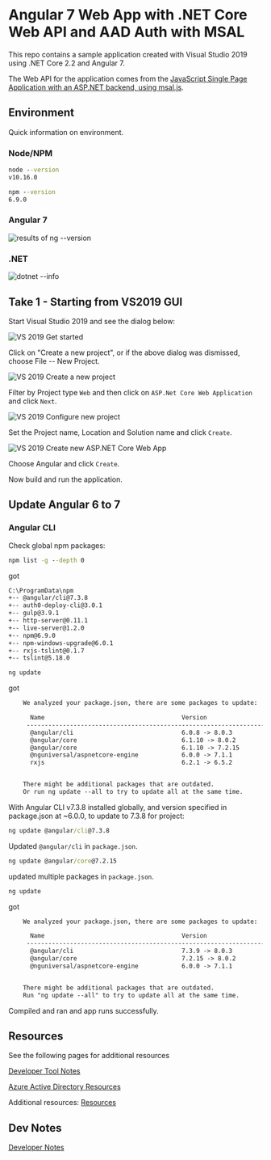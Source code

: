 # Angular 7 Web App with .NET Core Web API and AAD Auth with MSAL

This repo contains a sample application created with Visual Studio 2019 using .NET Core 2.2 and Angular 7.

The Web API for the application comes from the [JavaScript Single Page Application with an ASP.NET backend, using msal.js](https://github.com/Azure-Samples/active-directory-javascript-singlepageapp-dotnet-webapi-v2).

## Environment

Quick information on environment.

### Node/NPM

```cmd
node --version
v10.16.0

npm --version
6.9.0
```

### Angular 7
![results of ng --version](img/01_ng_version.png)

### .NET
![dotnet --info](img/01a_dotnet_info.png)

## Take 1 - Starting from VS2019 GUI

Start Visual Studio 2019 and see the dialog below:

![VS 2019 Get started](img/02_VS2019_pickdlg.png)

Click on "Create a new project", or if the above dialog was dismissed,  choose File -- New Project.

![VS 2019 Create a new project](img/03_VS2019_pickdlg2.png)

Filter by Project type `Web` and then click on `ASP.Net Core Web Application` and click `Next`.

![VS 2019 Configure new project](img/04_VS2019_ConfigProject.png)

Set the Project name, Location and Solution name and click `Create`.

![VS 2019 Create new ASP.NET Core Web App](img/05_VS2019_CreateWebApp.png)

Choose Angular and click `Create`.

Now build and run the application.

## Update Angular 6 to 7

### Angular CLI

Check global npm packages:
```cmd
npm list -g --depth 0
```
got
```txt
C:\ProgramData\npm
+-- @angular/cli@7.3.8
+-- auth0-deploy-cli@3.0.1
+-- gulp@3.9.1
+-- http-server@0.11.1
+-- live-server@1.2.0
+-- npm@6.9.0
+-- npm-windows-upgrade@6.0.1
+-- rxjs-tslint@0.1.7
+-- tslint@5.18.0
```

```cmd
ng update
```
got
```txt
    We analyzed your package.json, there are some packages to update:

      Name                                      Version                  Command to update
     ---------------------------------------------------------------------------------------
      @angular/cli                              6.0.8 -> 8.0.3           ng update @angular/cli
      @angular/core                             6.1.10 -> 8.0.2          ng update @angular/core
      @angular/core                             6.1.10 -> 7.2.15         ng update @angular/core
      @nguniversal/aspnetcore-engine            6.0.0 -> 7.1.1           ng update @nguniversal/aspnetcore-engine
      rxjs                                      6.2.1 -> 6.5.2           ng update rxjs


    There might be additional packages that are outdated.
    Or run ng update --all to try to update all at the same time.
```

With Angular CLI v7.3.8 installed globally, and version specified in package.json at ~6.0.0, to update to 7.3.8 for project:
```cmd
ng update @angular/cli@7.3.8
```
Updated `@angular/cli` in `package.json`.

```cmd
ng update @angular/core@7.2.15
```
updated multiple packages in `package.json`.

```cmd
ng update
```
got
```txt
    We analyzed your package.json, there are some packages to update:

      Name                                      Version                  Command to update
     ---------------------------------------------------------------------------------------
      @angular/cli                              7.3.9 -> 8.0.3           ng update @angular/cli
      @angular/core                             7.2.15 -> 8.0.2          ng update @angular/core
      @nguniversal/aspnetcore-engine            6.0.0 -> 7.1.1           ng update @nguniversal/aspnetcore-engine


    There might be additional packages that are outdated.
    Run "ng update --all" to try to update all at the same time.
```

Compiled and ran and app runs successfully.

## Resources

See the following pages for additional resources

[Developer Tool Notes](./_docs/TSS_DevToolNotes.md)

[Azure Active Directory Resources](./_docs/AzureADResources.md)

Additional resources: [Resources](./_docs/TSS_Resources.md)

## Dev Notes

[Developer Notes](./_docs/TSS_DevNotes.md)
